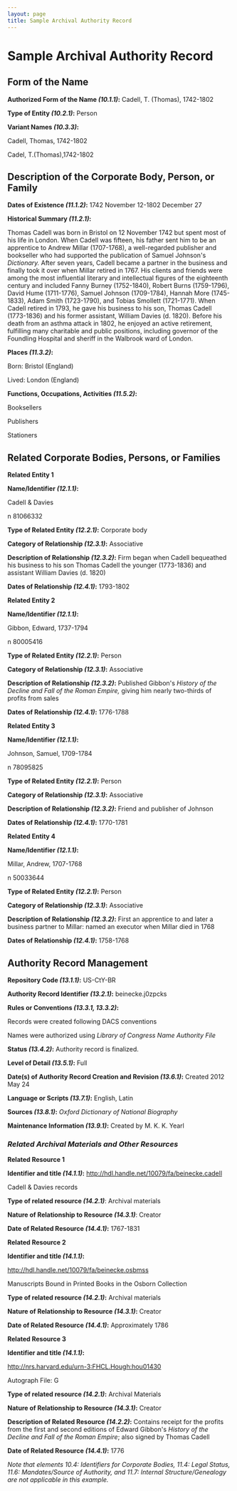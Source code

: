 ```yaml
---
layout: page
title: Sample Archival Authority Record
---
```

# Sample Archival Authority Record

## Form of the Name

**Authorized Form of the Name _(10.1.1)_:** Cadell, T. (Thomas), 1742-1802

**Type of Entity _(10.2.1)_:** Person

**Variant Names _(10.3.3)_:**

Cadell, Thomas, 1742-1802

Cadel, T.(Thomas),1742-1802

## Description of the Corporate Body, Person, or Family

**Dates of Existence _(11.1.2)_:** 1742 November 12-1802 December 27

**Historical Summary _(11.2.1)_:**

Thomas Cadell was born in Bristol on 12 November 1742 but spent most of his life in London. When Cadell was fifteen, his father sent him to be an apprentice to Andrew Millar (1707-1768), a well-regarded publisher and bookseller who had supported the publication of Samuel Johnson's _Dictionary._ After seven years, Cadell became a partner in the business and finally took it over when Millar retired in 1767. His clients and friends were among the most influential literary and intellectual figures of the eighteenth century and included Fanny Burney (1752-1840), Robert Burns (1759-1796), David Hume (1711-1776), Samuel Johnson (1709-1784), Hannah More (1745-1833), Adam Smith (1723-1790), and Tobias Smollett (1721-1771). When Cadell retired in 1793, he gave his business to his son, Thomas Cadell (1773-1836) and his former assistant, William Davies (d. 1820). Before his death from an asthma attack in 1802, he enjoyed an active retirement, fulfilling many charitable and public positions, including governor of the Foundling Hospital and sheriff in the Walbrook ward of London.

**Places _(11.3.2)_:**

Born: Bristol (England)

Lived: London (England)

**Functions, Occupations, Activities _(11.5.2)_:**

Booksellers

Publishers

Stationers

## Related Corporate Bodies, Persons, or Families

**Related Entity 1**

**Name/Identifier _(12.1.1)_:**

Cadell & Davies

n 81066332

**Type of Related Entity _(12.2.1)_:** Corporate body

**Category of Relationship _(12.3.1)_:** Associative

**Description of Relationship _(12.3.2)_:** Firm began when Cadell bequeathed his business to his son Thomas Cadell the younger (1773-1836) and assistant William Davies (d. 1820)

**Dates of Relationship _(12.4.1)_:** 1793-1802

**Related Entity 2**

**Name/Identifier _(12.1.1)_:**

Gibbon, Edward, 1737-1794

n 80005416

**Type of Related Entity _(12.2.1)_:** Person

**Category of Relationship _(12.3.1)_:** Associative

**Description of Relationship _(12.3.2)_:** Published Gibbon's _History of the_ _Decline and Fall of the Roman Empire,_ giving him nearly two-thirds of profits from sales

**Dates of Relationship _(12.4.1)_:** 1776-1788

**Related Entity 3**

**Name/Identifier _(12.1.1)_:**

Johnson, Samuel, 1709-1784

n 78095825

**Type of Related Entity _(12.2.1)_:** Person

**Category of Relationship _(12.3.1)_:** Associative

**Description of Relationship _(12.3.2)_:** Friend and publisher of Johnson

**Dates of Relationship _(12.4.1)_:** 1770-1781

**Related Entity 4**

**Name/Identifier _(12.1.1)_:**

Millar, Andrew, 1707-1768

n 50033644

**Type of Related Entity _(12.2.1)_:** Person

**Category of Relationship _(12.3.1)_:** Associative

**Description of Relationship _(12.3.2)_:** First an apprentice to and later a business partner to Millar: named an executor when Millar died in 1768

**Dates of Relationship _(12.4.1)_:** 1758-1768

## Authority Record Management

**Repository Code _(13.1.1)_:** US-CtY-BR

**Authority Record Identifier _(13.2.1)_:** beinecke.j0zpcks

**Rules or Conventions _(13.3.1, 13.3.2)_:**

Records were created following DACS conventions

Names were authorized using _Library of Congress Name Authority File_

**Status _(13.4.2)_:** Authority record is finalized.

**Level of Detail _(13.5.1)_:** Full

**Date(s) of Authority Record Creation and Revision _(13.6.1)_:** Created 2012 May 24

**Language or Scripts _(13.7.1)_:** English, Latin

**Sources _(13.8.1)_:** _Oxford Dictionary of National Biography_

**Maintenance Information _(13.9.1)_:** Created by M. K. K. Yearl

### _Related Archival Materials and Other Resources_

**Related Resource 1**

**Identifier and title _(14.1.1)_:** http://hdl.handle.net/10079/fa/beinecke.cadell

Cadell & Davies records

**Type of related resource _(14.2.1)_**: Archival materials

**Nature of Relationship to Resource _(14.3.1)_**: Creator

**Date of Related Resource _(14.4.1)_:** 1767-1831

**Related Resource 2**

**Identifier and title _(14.1.1)_:**

http://hdl.handle.net/10079/fa/beinecke.osbmss

Manuscripts Bound in Printed Books in the Osborn Collection

**Type of related resource _(14.2.1)_:** Archival materials

**Nature of Relationship to Resource _(14.3.1)_:** Creator

**Date of Related Resource _(14.4.1)_:** Approximately 1786

**Related Resource 3**

**Identifier and title _(14.1.1)_:**

http://nrs.harvard.edu/urn-3:FHCL.Hough:hou01430

Autograph File: G

**Type of related resource _(14.2.1)_:** Archival Materials

**Nature of Relationship to Resource _(14.3.1)_:** Creator

**Description of Related Resource _(14.2.2)_:** Contains receipt for the profits from the first and second editions of Edward Gibbon's _History of the Decline and Fall of the Roman Empire_; also signed by Thomas Cadell

**Date of Related Resource _(14.4.1)_:** 1776

_Note that elements 10.4: Identifiers for Corporate Bodies, 11.4: Legal Status, 11.6: Mandates/Source of Authority, and 11.7: Internal Structure/Genealogy are not applicable in this example._
